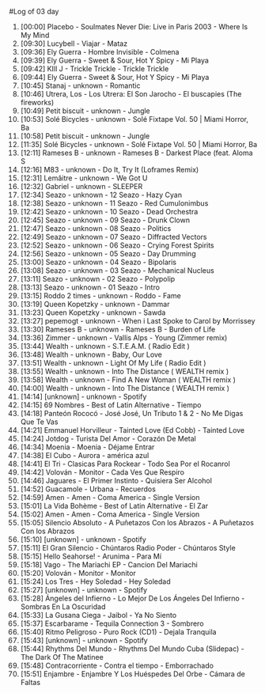 #Log of 03 day

1. [00:00] Placebo - Soulmates Never Die: Live in Paris 2003 - Where Is My Mind
1. [09:30] Lucybell - Viajar - Mataz
1. [09:36] Ely Guerra - Hombre Invisible - Colmena
1. [09:39] Ely Guerra - Sweet & Sour, Hot Y Spicy - Mi Playa
1. [09:42] KIll J - Trickle Trickle - Trickle Trickle
1. [09:44] Ely Guerra - Sweet & Sour, Hot Y Spicy - Mi Playa
1. [10:45] Stanaj - unknown - Romantic
1. [10:46] Utrera, Los - Los Utrera: El Son Jarocho - El buscapies (The fireworks)
1. [10:49] Petit biscuit - unknown - Jungle
1. [10:53] Solé Bicycles - unknown - Solé Fixtape Vol. 50 | Miami Horror, Ba
1. [10:58] Petit biscuit - unknown - Jungle
1. [11:35] Solé Bicycles - unknown - Solé Fixtape Vol. 50 | Miami Horror, Ba
1. [12:11] Rameses B - unknown - Rameses B - Darkest Place (feat. Aloma S
1. [12:16] M83 - unknown - Do It, Try It (Loframes Remix)
1. [12:31] Lemâitre - unknown - We Got U
1. [12:32] Gabriel - unknown - SLEEPER
1. [12:34] Seazo - unknown - 12 Seazo - Hazy Cyan
1. [12:38] Seazo - unknown - 11 Seazo - Red Cumulonimbus
1. [12:42] Seazo - unknown - 10 Seazo - Dead Orchestra
1. [12:45] Seazo - unknown - 09 Seazo - Drunk Clown
1. [12:47] Seazo - unknown - 08 Seazo - Politics
1. [12:49] Seazo - unknown - 07 Seazo - Diffracted Vectors
1. [12:52] Seazo - unknown - 06 Seazo - Crying Forest Spirits
1. [12:56] Seazo - unknown - 05 Seazo - Day Drumming
1. [13:00] Seazo - unknown - 04 Seazo - Bipolaris
1. [13:08] Seazo - unknown - 03 Seazo - Mechanical Nucleus
1. [13:11] Seazo - unknown - 02 Seazo - Polypolip
1. [13:13] Seazo - unknown - 01 Seazo - Intro
1. [13:15] Roddo 2 times - unknown - Roddo - Fame
1. [13:19] Queen Kopetzky - unknown - Dammar
1. [13:23] Queen Kopetzky - unknown - Sawda
1. [13:27] pepemogt - unknown - When i Last Spoke to Carol by Morrissey
1. [13:30] Rameses B - unknown - Rameses B - Burden of Life
1. [13:36] Zimmer - unknown - Vallis Alps - Young (Zimmer remix)
1. [13:44] Wealth - unknown - S.T.E.A.M.  ( Radio Edit )
1. [13:48] Wealth - unknown - Baby, Our Love
1. [13:51] Wealth - unknown - Light Of My Life  ( Radio Edit )
1. [13:55] Wealth - unknown - Into The Distance ( WEALTH remix )
1. [13:58] Wealth - unknown - Find A New Woman ( WEALTH remix )
1. [14:00] Wealth - unknown - Into The Distance ( WEALTH remix )
1. [14:14] [unknown] - unknown - Spotify
1. [14:15] 69 Nombres - Best of Latin Alternative - Tiempo
1. [14:18] Panteón Rococó - José José, Un Tributo 1 & 2 - No Me Digas Que Te Vas
1. [14:21] Emmanuel Horvilleur - Tainted Love (Ed Cobb) - Tainted Love
1. [14:24] Jotdog - Turista Del Amor - Corazón De Metal
1. [14:34] Moenia - Moenia - Déjame Entrar
1. [14:38] El Cubo - Aurora - américa azul
1. [14:41] El Tri - Clasicas Para Rockear - Todo Sea Por el Rocanrol
1. [14:42] Volován - Monitor - Cada Ves Que Respiro
1. [14:46] Jaguares - El Primer Instinto - Quisiera Ser Alcohol
1. [14:52] Guacamole - Urbana - Recuerdos
1. [14:59] Amen - Amen - Coma America - Single Version
1. [15:01] La Vida Bohème - Best of Latin Alternative - El Zar
1. [15:02] Amen - Amen - Coma America - Single Version
1. [15:05] Silencio Absoluto - A Puñetazos Con los Abrazos - A Puñetazos Con los Abrazos
1. [15:10] [unknown] - unknown - Spotify
1. [15:11] El Gran Silencio - Chúntaros Radio Poder - Chúntaros Style
1. [15:15] Hello Seahorse! - Arunima - Para Mí
1. [15:18] Vago - The Mariachi EP - Cancion Del Mariachi
1. [15:20] Volován - Monitor - Monitor
1. [15:24] Los Tres - Hey Soledad - Hey Soledad
1. [15:27] [unknown] - unknown - Spotify
1. [15:28] Ángeles del Infierno - Lo Mejor De Los Ángeles Del Infierno - Sombras En La Oscuridad
1. [15:33] La Gusana Ciega - Jaibol - Ya No Siento
1. [15:37] Escarbarame - Tequila Connection 3 - Sombrero
1. [15:40] Ritmo Peligroso - Puro Rock (CD1) - Dejala Tranquila
1. [15:43] [unknown] - unknown - Spotify
1. [15:44] Rhythms Del Mundo - Rhythms Del Mundo Cuba (Slidepac) - The Dark Of The Matinee
1. [15:48] Contracorriente - Contra el tiempo - Emborrachado
1. [15:51] Enjambre - Enjambre Y Los Huéspedes Del Orbe - Cámara de Faltas
